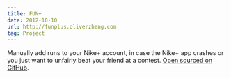 ```yaml
---
title: FUN+
date: 2012-10-10
url: http://funplus.oliverzheng.com
tag: Project
---
```


Manually add runs to your Nike+ account, in case the Nike+ app crashes or you
just want to unfairly beat your friend at a contest. [Open sourced on
GitHub][github].

  [github]: https://github.com/oliverzheng/funplus

